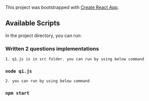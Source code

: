 This project was bootstrapped with [Create React App](https://github.com/facebook/create-react-app).

## Available Scripts

In the project directory, you can run:

### Written 2 questions implementations

    1. q1.js is in src folder. you can run by using below command

### `node q1.js`

    2. you can run by using below command

### `npm start`
